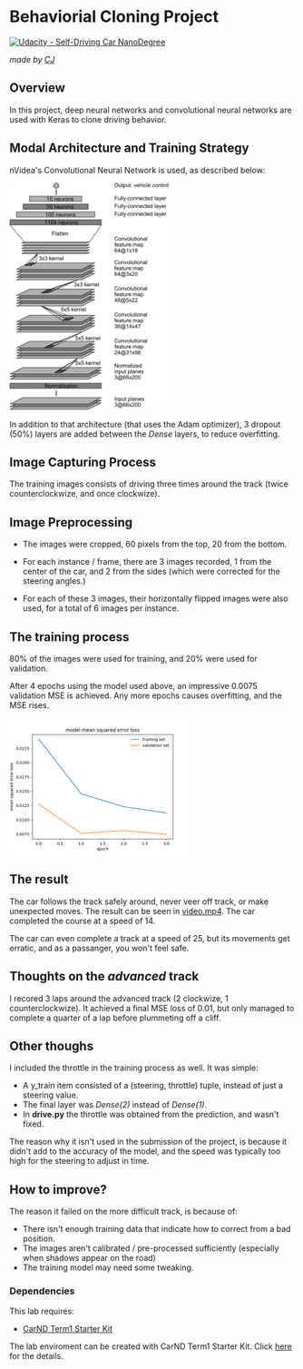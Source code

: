 # Behaviorial Cloning Project

[![Udacity - Self-Driving Car NanoDegree](https://s3.amazonaws.com/udacity-sdc/github/shield-carnd.svg)](http://www.udacity.com/drive)

*made by [CJ](https://github.com/vssrcj)*

Overview
---
In this project, deep neural networks and convolutional neural networks are used with Keras to clone driving behavior.

Modal Architecture and Training Strategy
---
nVidea's Convolutional Neural Network is used, as described below:
<div>
   <img src="/nvidea-architecture.png" height="400" />
</div>

In addition to that architecture (that uses the Adam optimizer), 3 dropout (50%) layers are added between the *Dense* layers, to reduce overfitting.

Image Capturing Process
---
The training images consists of driving three times around the track (twice counterclockwize, and once clockwize).

Image Preprocessing
---
* The images were cropped, 60 pixels from the top, 20 from the bottom.
* For each instance / frame, there are 3 images recorded, 1 from the center of the car, and 2 from the sides (which were corrected for the steering angles.)

* For each of these 3 images, their horizontally flipped images were also used, for a total of 6 images per instance.

The training process
---
80% of the images were used for training, and 20% were used for validation.

After 4 epochs using the model used above, an impressive 0.0075 validation MSE is achieved.
Any more epochs causes overfitting, and the MSE rises.
<div>
   <img src="/graph.png" height="240" />
</div>

The result
---
The car follows the track safely around, never veer off track, or make unexpected moves.
The result can be seen in <a href="/video.mp4">video.mp4</a>.  The car completed the course at a speed of 14.

The car can even complete a track at a speed of 25, but its movements get erratic, and as a passanger, you won't feel safe.

Thoughts on the *advanced* track
---
I recored 3 laps around the advanced track (2 clockwize, 1 counterclockwize).  It achieved a final MSE loss of 0.01, but only managed to complete a quarter of a lap before plummeting off a cliff.

Other thoughs
---
I included the throttle in the training process as well.  It was simple:
* A y_train item consisted of a (steering, throttle) tuple, instead of just a steering value.
* The final layer was *Dense(2)* instead of *Dense(1)*.
* In **drive.py** the throttle was obtained from the prediction, and wasn't fixed.

The reason why it isn't used in the submission of the project, is because it didn't add to the accuracy of the model,
and the speed was typically too high for the steering to adjust in time.

How to improve?
---
The reason it failed on the more difficult track, is because of:
* There isn't enough training data that indicate how to correct from a bad position.
* The images aren't calibrated / pre-processed sufficiently (especially when shadows appear on the road)
* The training model may need some tweaking.

### Dependencies
This lab requires:

* [CarND Term1 Starter Kit](https://github.com/udacity/CarND-Term1-Starter-Kit)

The lab enviroment can be created with CarND Term1 Starter Kit. Click [here](https://github.com/udacity/CarND-Term1-Starter-Kit/blob/master/README.md) for the details.
